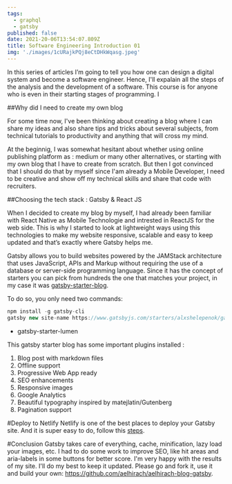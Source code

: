 ```yaml
---
tags:
  - graphql
  - gatsby
published: false
date: 2021-20-06T13:54:07.809Z
title: Software Engineering Introduction 01
img: './images/1cURajkPQj8eCtDHkWqasg.jpeg'
---
```



In this series of articles I’m going to tell you how one can design a digital system and become a software engineer. Hence, I'll expalain all the steps of the analysis and the development of a software. This course is for anyone who is even in their starting stages of programming. I


##Why did I need to create my own blog

For some time now, I've been thinking about creating a blog where I can share my ideas and also share tips and tricks about several subjects, from technical tutorials to productivity and anything that will cross my mind.

At the beginnig, I was somewhat hesitant about whether using online publishing platform as : medium or many other  alternatives, or starting with my own blog that I have to create from scratch. But then I got convinced that I should do that by myself since I'am already a Mobile Developer, I need to be creative and show off my technical skills and share that code with recruiters. 


##Choosing the tech stack : Gatsby & React JS

When I decided to create my blog by myself, I had already been familiar with React Native as Mobile Technologie and intrested in ReactJS for the web side. This is why I started to look at lightweight ways using this technologies to make my website responsive, scalable and easy to keep updated and that’s exactly where Gatsby helps me.

Gatsby allows you to build websites powered by the JAMStack architecture that uses JavaScript, APIs and Markup without requiring the use of a database or server-side programming language. Since it has the concept of starters you can pick from hundreds the one that matches your project, in my case it was [gatsby-starter-blog](https://www.gatsbyjs.com/starters/alxshelepenok/gatsby-starter-lumen/).

To do so, you only need two commands:

``` jsx
npm install -g gatsby-cli
gatsby new site-name https://www.gatsbyjs.com/starters/alxshelepenok/gatsby-starter-lumen/
```


* gatsby-starter-lumen

This gatsby starter blog has some important plugins installed :

1. Blog post with markdown files
2. Offline support
3. Progressive Web App ready
4. SEO enhancements
5. Responsive images
6. Google Analytics
7. Beautiful typography inspired by matejlatin/Gutenberg
8. Pagination support





#Deploy to Netlify
Netlify is one of the best places to deploy your Gatsby site. And it is super easy to do, follow this
[steps](https://www.gatsbyjs.com/docs/how-to/previews-deploys-hosting/deploying-to-netlify/).


#Conclusion
Gatsby takes care of everything, cache, minification, lazy load your images, etc. I had to do some work to improve SEO, like hit areas and aria-labels in some buttons for better score. I'm very happy with the results of my site. I'll do my best to keep it updated. Please go and fork it, use it and build your own: https://github.com/aelhirach/aelhirach-blog-gatsby.

